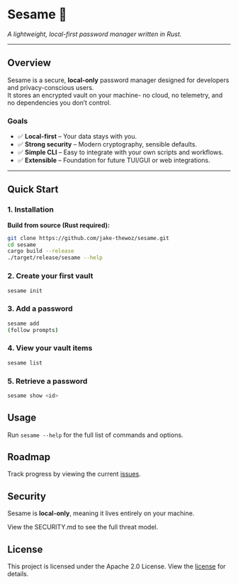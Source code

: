 # Sesame 🔐

*A lightweight, local-first password manager written in Rust.*

---

## Overview

Sesame is a secure, **local-only** password manager designed for developers and privacy-conscious users.  
It stores an encrypted vault on your machine- no cloud, no telemetry, and no dependencies you don’t control.

### Goals

- ✅ **Local-first** – Your data stays with you.  
- ✅ **Strong security** – Modern cryptography, sensible defaults.  
- ✅ **Simple CLI** – Easy to integrate with your own scripts and workflows.  
- ✅ **Extensible** – Foundation for future TUI/GUI or web integrations.

---

## Quick Start

### 1. Installation

**Build from source (Rust required):**

```bash
git clone https://github.com/jake-thewoz/sesame.git
cd sesame
cargo build --release
./target/release/sesame --help
```

### 2. Create your first vault

```bash
sesame init
```

### 3. Add a password

```bash
sesame add
(follow prompts)
```

### 4. View your vault items

```bash
sesame list
```

### 5. Retrieve a password

```bash
sesame show <id>
```

## Usage

Run `sesame --help` for the full list of commands and options.

## Roadmap

Track progress by viewing the current [issues](https://github.com/jake-thewoz/sesame/issues).

## Security

Sesame is **local-only**, meaning it lives entirely on your machine.

View the SECURITY.md to see the full threat model.

## License

This project is licensed under the Apache 2.0 License. View the [license](LICENSE.md) for details.
